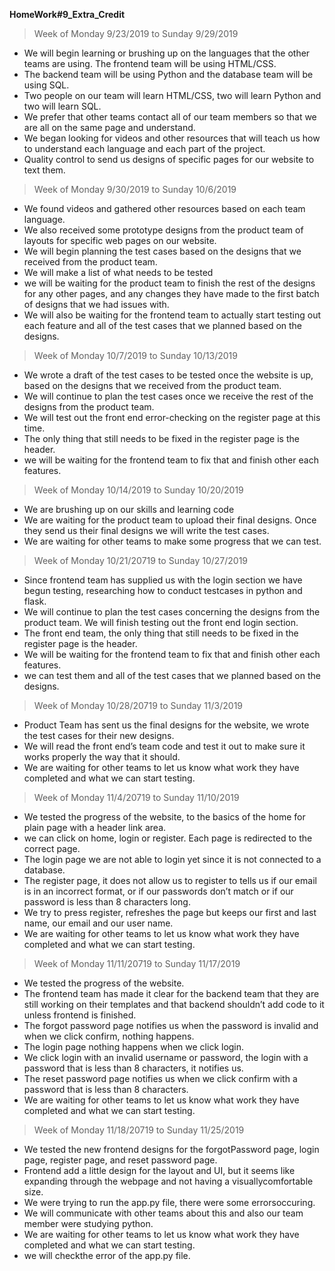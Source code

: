 __HomeWork#9_Extra_Credit__


> Week of Monday 9/23/2019 to Sunday 9/29/2019

- We will begin learning or brushing up on the languages that the other teams are using. The frontend team will be using HTML/CSS.
- The backend team will be using Python and the database team will be using SQL.
- Two people on our team will learn HTML/CSS, two will learn Python and two will learn SQL.
- We prefer that other teams contact all of our team members so that we are all on the same page and understand. 
- We began looking for videos and other resources that will teach us how to understand each language and each part of the project. 
- Quality control to send us designs of specific pages for our website to text them.


> Week of Monday 9/30/2019 to Sunday 10/6/2019

- We found videos and gathered other resources based on each team language. 
- We also received some prototype designs from the product team of layouts for specific web pages on our website. 
- We will begin planning the test cases based on the designs that we received from the product team. 
- We will make a list of what needs to be tested
- we will be waiting for the product team to finish the rest of the designs for any other pages, and any changes they have made to the first batch of designs that we had issues with. 
- We will also be waiting for the frontend team to actually start testing out each feature and all of the test cases that we planned based on the designs.

> Week of Monday 10/7/2019 to Sunday 10/13/2019

- We wrote a draft of the test cases to be tested once the website is up, based on the designs that we received from the product team. 
- We will continue to plan the test cases once we receive the rest of the designs from the product team. 
- We will test out the front end error-checking on the register page at this time. 
- The only thing that still needs to be fixed in the register page is the header. 
- we will be waiting for the frontend team to fix that and finish other each features.

> Week of Monday 10/14/2019 to Sunday 10/20/2019

- We are brushing up on our skills and learning code
- We are waiting for the product team to upload their final designs. Once they send us their final designs we will write the test cases.
- We are waiting for other teams to make some progress that we can test.


> Week of Monday 10/21/20719 to Sunday 10/27/2019

- Since frontend team has supplied us with the login section we have begun testing, researching how to conduct testcases in python and flask. 
- We will continue to plan the test cases concerning the designs from the product team. We will finish testing out the front end login section.
- The front end team, the only thing that still needs to be fixed in the register page is the header. 
- We will be waiting for the frontend team to fix that and finish other each features. 
- we can test them and all of the test cases that we planned based on the designs.

> Week of Monday 10/28/20719 to Sunday 11/3/2019

- Product Team has sent us the final designs for the website, we wrote the test cases for their new designs.
- We will read the front end’s team code and test it out to make sure it works properly the way that it should.	
- We are waiting for other teams to let us know what work they have completed and what we can start testing. 

> Week of Monday 11/4/20719 to Sunday 11/10/2019

- We tested the progress of the website, to the basics of the home for plain page with a header link area.
- we can click on home, login or register. Each page is redirected to the correct page. 
- The login page we are not able to login yet since it is not connected to a database. 
- The register page, it does not allow us to register to tells us if our email is in an incorrect format, or if our passwords don’t match or if our password is less than 8 characters long. 
- We try to press register, refreshes the page but keeps our first and last name, our email and our user name.
- We are waiting for other teams to let us know what work they have completed and what we can start testing. 

> Week of Monday 11/11/20719 to Sunday 11/17/2019

- We tested the progress of the website. 
- The frontend team has made it clear for the backend team that they are still working on their templates and that backend shouldn’t add code to it unless frontend is finished. 
- The forgot password page notifies us when the password is invalid and when we click confirm, nothing happens. 
- The login page nothing happens when we click login. 
- We click login with an invalid username or password, the login with a password that is less than 8 characters, it notifies us. 
- The reset password page notifies us when we click confirm with a password that is less than 8 characters.  
- We are waiting for other teams to let us know what work they have completed and what we can start testing. 

> Week of Monday 11/18/20719 to Sunday 11/25/2019

- We tested the new frontend designs for the forgotPassword page, login page, register page, and reset password page. 
- Frontend add a little design for the layout and UI, but it seems like expanding through the webpage and not having a visuallycomfortable size.
- We were trying to run the app.py file, there were some errorsoccuring. 
- We will communicate with other teams about this and also our team member were studying python.
- We are waiting for other teams to let us know what work they have completed and what we can start testing. 
- we will checkthe error of the app.py file.